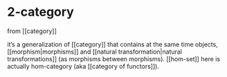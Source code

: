 # 2-category
from [[category]]

it’s a generalization of [[category]] that contains at the same time objects, [[morphism|morphisms]] and [[natural transformation|natural transformations]] (as morphisms between morphisms).
[[hom-set]] here is actually hom-category (aka [[category of functors]]).